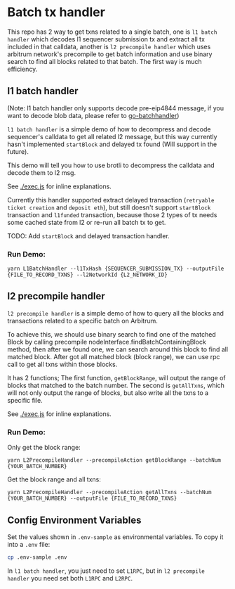 # Batch tx handler

This repo has 2 way to get txns related to a single batch, one is `l1 batch handler` which decodes l1 sequencer submission tx and extract all tx included in that calldata, another is `l2 precompile handler` which uses arbitrum network's precompile to get batch information and use binary search to find all blocks related to that batch. The first way is much efficiency.

## l1 batch handler

(Note: l1 batch handler only supports decode pre-eip4844 message, if you want to decode blob data, please refer to [go-batchhandler](https://github.com/OffchainLabs/go-batchhandler))

`l1 batch handler` is a simple demo of how to decompress and decode sequencer's calldata to get all related l2 message, but this way currently hasn't implemented `startBlock` and delayed tx found (Will support in the future).

This demo will tell you how to use brotli to decompress the calldata and decode them to l2 msg.

See [./exec.js](./src/l1-batch-handler/exec.js) for inline explanations.

Currently this handler supported extract delayed transaction (`retryable ticket creation` and `deposit eth`), but still doesn't support `startBlock` transaction and `l1funded` transaction, because those 2 types of tx needs some cached state from l2 or re-run all batch tx to get.

TODO:
Add `startBlock` and delayed transaction handler.

### Run Demo:

```
yarn L1BatchHandler --l1TxHash {SEQUENCER_SUBMISSION_TX} --outputFile {FILE_TO_RECORD_TXNS} --l2NetworkId {L2_NETWORK_ID}
```

## l2 precompile handler

`l2 precompile handler` is a simple demo of how to query all the blocks and transactions related to a specific batch on Arbitrum.

To achieve this, we should use binary search to find one of the matched Block by calling precompile nodeInterface.findBatchContainingBlock method, then after we found one, we can search around this block to find all matched block. After got all matched block (block range), we can use rpc call to get all txns within those blocks.

It has 2 functions;
The first function, `getBlockRange`, will output the range of blocks that matched to the batch number.
The second is `getAllTxns`, which will not only output the range of blocks, but also write all the txns to a specific file.

See [./exec.js](./src/l2-precompile-handler/exec.js) for inline explanations.

### Run Demo:

Only get the block range:

```
yarn L2PrecompileHandler --precompileAction getBlockRange --batchNum {YOUR_BATCH_NUMBER}
```

Get the block range and all txns:

```
yarn L2PrecompileHandler --precompileAction getAllTxns --batchNum {YOUR_BATCH_NUMBER} --outputFile {FILE_TO_RECORD_TXNS}
```

## Config Environment Variables

Set the values shown in `.env-sample` as environmental variables. To copy it into a `.env` file:

```bash
cp .env-sample .env
```

In `l1 batch handler`, you just need to set `L1RPC`, but in `l2 precompile handler` you need set both `L1RPC` and `L2RPC`.
